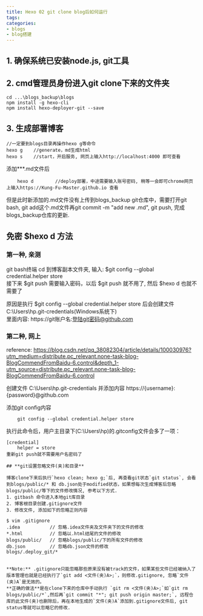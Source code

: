 ```yaml
---
title: Hexo 02 git clone blog后如何运行
tags:
categories:
- blogs
- blog搭建
---
```


## **1. 确保系统已安装node.js, git工具**
<!-- more -->

## **2. cmd管理员身份进入git clone下来的文件夹**
```shell
cd ...\blogs_backup\blogs
npm install -g hexo-cli
npm install hexo-deployer-git --save
```
## **3. 生成部署博客**
```shell
//一定要到blogs目录再操作hexo g等命令
hexo g    //generate，md生成html
hexo s    //start，开启服务, 网页上输入http://localhost:4000 即可查看
```
添加***.md文件后
```shell
	hexo d        //deploy部署，中途需要输入账号密码, 稍等一会即可chrome网页上输入https://Kung-Fu-Master.github.io 查看
```
但是此时新添加的.md文件没有上传到blogs_backup git仓库中，需要打开git bash, git add这个.md文件再git commit -m "add new .md", git push, 完成blogs_backup仓库的更新.

## **免密 $hexo d 方法**

### **第一种, 亲测**
git bash终端 cd 到博客副本文件夹, 输入: $git config --global credential.helper store  
接下来 $git push 需要输入密码，以后 $git push 就不用了, 然后 $hexo d 也就不需要了  

原因是执行 $git config --global credential.helper store 后会创建文件 C:\Users\hp\.git-credentials(Windows系统下)  
里面内容: https://git账户名:登陆git密码@github.com  

### **第二种, 网上**
reference: https://blog.csdn.net/qq_38082304/article/details/100030976?utm_medium=distribute.pc_relevant.none-task-blog-BlogCommendFromBaidu-6.control&depth_1-utm_source=distribute.pc_relevant.none-task-blog-BlogCommendFromBaidu-6.control

创建文件 C:\Users\hp\.git-credentials 并添加内容 https://{username}:{password}@github.com

添加git config内容
```shell
	git config --global credential.helper store
```
执行此命令后，用户主目录下(C:\Users\hp\)的.gitconfig文件会多了一项：
```
[credential]
	helper = store
重新git push就不需要用户名密码了

## **git设置忽略文件(夹)和目录**

博客clone下来后执行`hexo clean; hexo g;`后, 再查看git状态`git status`, 会看到blogs/public/* 和 db.json处于modified状态，如果想每次生成博客后忽略 blogs/public/等下的文件修改情况, 参考以下方式.  
1. gitbash 命令进入本地git库目录
2. 博客根目录创建.gitignore文件
3. 修改文件, 添加如下的忽略正则内容

```
	$ vim .gitignore
	.idea			// 忽略.idea文件夹及文件夹下的文件的修改
	*.html			// 忽略以.html结尾的文件的修改
	blogs/public/	// 忽略blogs/public/下的所有文件的修改
	db.json			// 忽略db.json文件的修改
	blogs/.deploy_git/*
```

**Note:** .gitignore只能忽略那些原来没有被track的文件，如果某些文件已经被纳入了版本管理也就是已经执行了`git add <文件(夹)A>;`，则修改.gitignore, 忽略`文件(夹)A`是无效的。  
**正确的做法**是在clone下来的仓库中手动执行 `git rm <文件(夹)A>;`如`git rm blogs/public/*`,然后再`git commit "*"; git push origin master;`, 远程仓库的此文件(夹)也删除后，再在本地生成的`文件(夹)A`添加到.gitignore文件后, git status等就可以忽略它的修改.  
